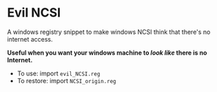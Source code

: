 # Evil NCSI

A windows registry snippet to make windows NCSI think that
there's no internet access. 

**Useful when you want your windows machine to *look like* there is no Internet.**

- To use: import `evil_NCSI.reg`
- To restore: import `NCSI_origin.reg`
